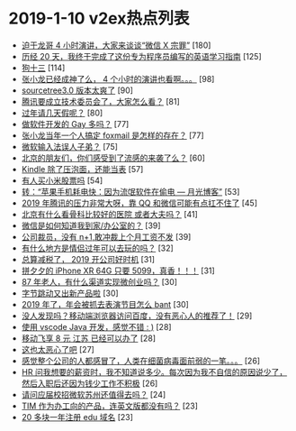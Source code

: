 # 2019-1-10 v2ex热点列表

+ [迫于龙哥 4 小时演讲，大家来谈谈“微信 X 宗罪”](https://www.v2ex.com/t/525683#reply180) [180]
+ [历经 20 天，我终于完成了这份专为程序员编写的英语学习指南](https://www.v2ex.com/t/525569#reply125) [125]
+ [狗十三](https://www.v2ex.com/t/525631#reply114) [114]
+ [张小龙已经成神了么， 4 个小时的演讲也看啊。。。](https://www.v2ex.com/t/525604#reply98) [98]
+ [sourcetree3.0 版本太爽了](https://www.v2ex.com/t/525573#reply90) [90]
+ [腾讯要成立技术委员会了，大家怎么看？](https://www.v2ex.com/t/525575#reply81) [81]
+ [过年请几天假呢？](https://www.v2ex.com/t/525627#reply80) [80]
+ [做软件开发的 Gay 多吗？](https://www.v2ex.com/t/525646#reply77) [77]
+ [张小龙当年一个人搞定 foxmail 是怎样的存在？](https://www.v2ex.com/t/525657#reply77) [77]
+ [微软输入法误人子弟？](https://www.v2ex.com/t/525620#reply75) [75]
+ [北京的朋友们，你们感受到了流感的来袭了么？](https://www.v2ex.com/t/525588#reply60) [60]
+ [Kindle 除了压泡面，还能当表](https://www.v2ex.com/t/525658#reply57) [57]
+ [有人买小米股票吗](https://www.v2ex.com/t/525599#reply54) [54]
+ [转：“苹果手机耗电快：因为流氓软件在偷电 — 月光博客”](https://www.v2ex.com/t/525666#reply53) [53]
+ [2019 年腾讯的压力非常大呀，靠 QQ 和微信可能有点扛不住了](https://www.v2ex.com/t/525654#reply45) [45]
+ [北京有什么看骨科比较好的医院 或者大夫吗？](https://www.v2ex.com/t/525590#reply41) [41]
+ [微信是如何知道我到家/办公室的？](https://www.v2ex.com/t/525676#reply39) [39]
+ [公司裁员，没有 n+1,敢冲裁上个月工资不发](https://www.v2ex.com/t/525737#reply39) [39]
+ [有什么地方是情侣过年可以去玩的吗？](https://www.v2ex.com/t/525688#reply32) [32]
+ [总算减税了， 2019 开公司好时机](https://www.v2ex.com/t/525574#reply31) [31]
+ [拼夕夕的 iPhone XR 64G 只要 5099，真香！！！](https://www.v2ex.com/t/525582#reply31) [31]
+ [87 年老人，有什么渠道实现微创业吗？](https://www.v2ex.com/t/525570#reply30) [30]
+ [字节跳动又出新产品啦](https://www.v2ex.com/t/525591#reply30) [30]
+ [2019 年了，年会被抓去表演节目怎么 bant](https://www.v2ex.com/t/525662#reply30) [30]
+ [没人发现吗？移动端浏览器访问百度，没有恶心人的推荐了！](https://www.v2ex.com/t/525617#reply29) [29]
+ [使用 vscode Java 开发，感觉不错 : )](https://www.v2ex.com/t/525754#reply28) [28]
+ [移动飞享 8 元 江苏 已经可以办了](https://www.v2ex.com/t/525563#reply28) [28]
+ [这也太恶心了吧](https://www.v2ex.com/t/525580#reply27) [27]
+ [感觉整个公司的人都感冒了，人类在细菌病毒面前弱的一笔。。。](https://www.v2ex.com/t/525643#reply26) [26]
+ [HR 问我想要的薪资时，我不知道说多少。每次因为我不自信的原因说少了，然后入职后还因为钱少工作不积极](https://www.v2ex.com/t/525567#reply26) [26]
+ [请问应届校招微软苏州还值得去吗？](https://www.v2ex.com/t/525788#reply24) [24]
+ [TIM 作为办工向的产品，连英文版都没有吗？](https://www.v2ex.com/t/525673#reply23) [23]
+ [20 多块一年注册 edu 域名](https://www.v2ex.com/t/525751#reply23) [23]
